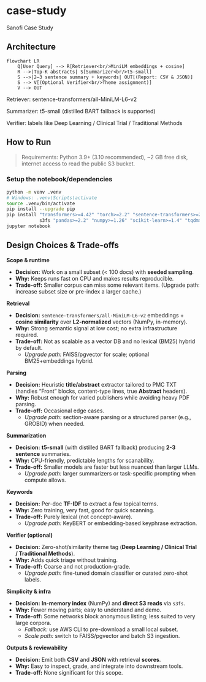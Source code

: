 # case-study
Sanofi Case Study

## Architecture

```mermaid
flowchart LR
    Q[User Query] --> R[Retriever<br/>MiniLM embeddings + cosine]
    R -->|Top-K abstracts| S[Summarizer<br/>t5-small]
    S -->|2–3 sentence summary + keywords| OUT[(Report: CSV & JSON)]
    S --> V[(Optional Verifier<br/>Theme assignment)]
    V --> OUT
```

Retriever: sentence-transformers/all-MiniLM-L6-v2

Summarizer: t5-small (distilled BART fallback is supported)

Verifier: labels like Deep Learning / Clinical Trial / Traditional Methods

##  How to Run

> Requirements: Python 3.9+ (3.10 recommended), ~2 GB free disk, internet access to read the public S3 bucket.

### Setup the notebook/dependencies
```bash
python -m venv .venv
# Windows: .venv\Scripts\activate
source .venv/bin/activate
pip install --upgrade pip
pip install "transformers>=4.42" "torch>=2.2" "sentence-transformers>=2.2" \
            s3fs "pandas>=2.2" "numpy>=1.26" "scikit-learn>=1.4" "tqdm>=4.66"
jupyter notebook
```

## Design Choices & Trade-offs

**Scope & runtime**  
- **Decision:** Work on a small subset (< 100 docs) with **seeded sampling**.  
- **Why:** Keeps runs fast on CPU and makes results reproducible.  
- **Trade-off:** Smaller corpus can miss some relevant items. (Upgrade path: increase subset size or pre-index a larger cache.)

**Retrieval**  
- **Decision:** `sentence-transformers/all-MiniLM-L6-v2` embeddings + **cosine similarity** over **L2-normalized** vectors (NumPy, in-memory).  
- **Why:** Strong semantic signal at low cost; no extra infrastructure required.  
- **Trade-off:** Not as scalable as a vector DB and no lexical (BM25) hybrid by default.  
  - *Upgrade path:* FAISS/pgvector for scale; optional BM25+embeddings hybrid.

**Parsing**  
- **Decision:** Heuristic **title/abstract** extractor tailored to PMC TXT (handles “Front” blocks, content-type lines, true **Abstract** headers).  
- **Why:** Robust enough for varied publishers while avoiding heavy PDF parsing.  
- **Trade-off:** Occasional edge cases.  
  - *Upgrade path:* section-aware parsing or a structured parser (e.g., GROBID) when needed.

**Summarization**  
- **Decision:** **t5-small** (with distilled BART fallback) producing **2-3 sentence** summaries.  
- **Why:** CPU-friendly, predictable lengths for scanability.  
- **Trade-off:** Smaller models are faster but less nuanced than larger LLMs.  
  - *Upgrade path:* larger summarizers or task-specific prompting when compute allows.

**Keywords**  
- **Decision:** Per-doc **TF-IDF** to extract a few topical terms.  
- **Why:** Zero training, very fast, good for quick scanning.  
- **Trade-off:** Purely lexical (not concept-aware).  
  - *Upgrade path:* KeyBERT or embedding-based keyphrase extraction.

**Verifier (optional)**  
- **Decision:** Zero-shot/similarity theme tag (**Deep Learning / Clinical Trial / Traditional Methods**).  
- **Why:** Adds quick triage without training.  
- **Trade-off:** Coarse and not production-grade.  
  - *Upgrade path:* fine-tuned domain classifier or curated zero-shot labels.

**Simplicity & infra**  
- **Decision:** **In-memory index** (NumPy) and **direct S3 reads** via `s3fs`.  
- **Why:** Fewer moving parts; easy to understand and demo.  
- **Trade-off:** Some networks block anonymous listing; less suited to very large corpora.  
  - *Fallback:* use AWS CLI to pre-download a small local subset.  
  - *Scale path:* switch to FAISS/pgvector and batch S3 ingestion.

**Outputs & reviewability**  
- **Decision:** Emit both **CSV** and **JSON** with retrieval **scores**.  
- **Why:** Easy to inspect, grade, and integrate into downstream tools.  
- **Trade-off:** None significant for this scope.

